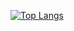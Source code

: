 [![Top Langs](https://github-readme-stats.vercel.app/api/top-langs/?username=piedoom&refresh)](https://github.com/piedoom/)
